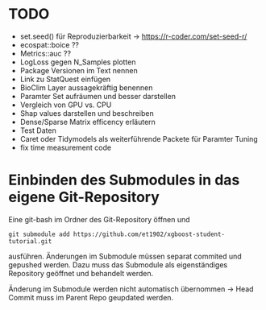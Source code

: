 # TODO
* set.seed() für Reproduzierbarkeit -> https://r-coder.com/set-seed-r/
* ecospat::boice ??
* Metrics::auc ??
* LogLoss gegen N_Samples plotten
* Package Versionen im Text nennen
* Link zu StatQuest einfügen
* BioClim Layer aussagekräftig benennen
* Paramter Set aufräumen und besser darstellen
* Vergleich von GPU vs. CPU
* Shap values darstellen und beschreiben
* Dense/Sparse Matrix efficency erläutern
* Test Daten
* Caret oder Tidymodels als weiterführende Packete für Paramter Tuning
* fix time measurement code

# Einbinden des Submodules in das eigene Git-Repository

Eine git-bash im Ordner des Git-Repository öffnen und

```         
git submodule add https://github.com/et1902/xgboost-student-tutorial.git
```

ausführen. Änderungen im Submodule müssen separat commited und gepushed werden. Dazu muss das Submodule als eigenständiges Repository geöffnet und behandelt werden.

Änderung im Submodule werden nicht automatisch übernommen -\> Head Commit muss im Parent Repo geupdated werden.
